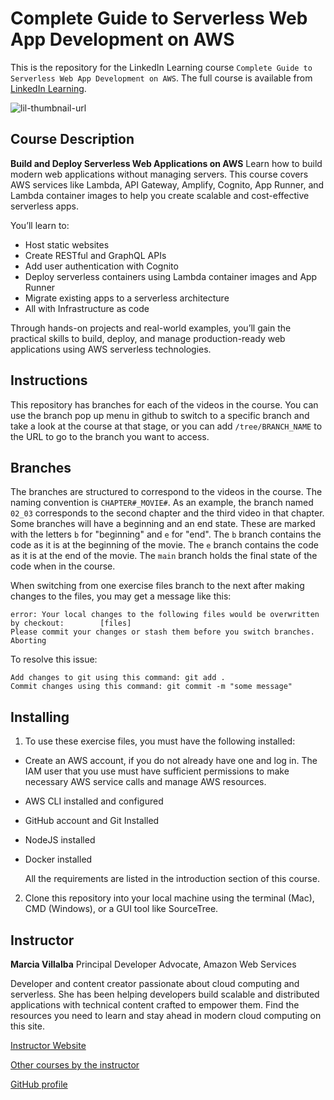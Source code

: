 # Complete Guide to Serverless Web App Development on AWS
This is the repository for the LinkedIn Learning course `Complete Guide to Serverless Web App Development on AWS`. The full course is available from [LinkedIn Learning][lil-course-url].

![lil-thumbnail-url]

## Course Description
**Build and Deploy Serverless Web Applications on AWS**
Learn how to build modern web applications without managing servers. This course covers AWS services like Lambda, API Gateway, Amplify, Cognito, App Runner, and Lambda container images to help you create scalable and cost-effective serverless apps.

You’ll learn to:
- Host static websites
- Create RESTful and GraphQL APIs
- Add user authentication with Cognito
- Deploy serverless containers using Lambda container images and App Runner
- Migrate existing apps to a serverless architecture
- All with Infrastructure as code

Through hands-on projects and real-world examples, you’ll gain the practical skills to build, deploy, and manage production-ready web applications using AWS serverless technologies.

## Instructions
This repository has branches for each of the videos in the course. You can use the branch pop up menu in github to switch to a specific branch and take a look at the course at that stage, or you can add `/tree/BRANCH_NAME` to the URL to go to the branch you want to access.

## Branches
The branches are structured to correspond to the videos in the course. The naming convention is `CHAPTER#_MOVIE#`. As an example, the branch named `02_03` corresponds to the second chapter and the third video in that chapter. 
Some branches will have a beginning and an end state. These are marked with the letters `b` for "beginning" and `e` for "end". The `b` branch contains the code as it is at the beginning of the movie. The `e` branch contains the code as it is at the end of the movie. The `main` branch holds the final state of the code when in the course.

When switching from one exercise files branch to the next after making changes to the files, you may get a message like this:

    error: Your local changes to the following files would be overwritten by checkout:        [files]
    Please commit your changes or stash them before you switch branches.
    Aborting

To resolve this issue:
	
    Add changes to git using this command: git add .
	Commit changes using this command: git commit -m "some message"

## Installing
1. To use these exercise files, you must have the following installed:
- Create an AWS account, if you do not already have one and log in. The IAM user that you use must have sufficient permissions to make necessary AWS service calls and manage AWS resources.
- AWS CLI installed and configured
- GitHub account and Git Installed
- NodeJS installed
- Docker installed

    All the requirements are listed in the introduction section of this course.


2. Clone this repository into your local machine using the terminal (Mac), CMD (Windows), or a GUI tool like SourceTree.

## Instructor

**Marcia Villalba** Principal Developer Advocate, Amazon Web Services

Developer and content creator passionate about cloud computing and serverless. She has been helping developers build scalable and distributed applications with technical content crafted to empower them. Find the resources you need to learn and stay ahead in modern cloud computing on this site.


[Instructor Website](marcia.dev)

[Other courses by the instructor](https://www.linkedin.com/learning/instructors/marcia-villalba)

[GitHub profile](https://github.com/mavi888)
                            

[0]: # (Replace these placeholder URLs with actual course URLs)

[lil-course-url]: https://www.linkedin.com/learning/complete-guide-to-serverless-web-app-development-on-aws
[lil-thumbnail-url]: https://media.licdn.com/dms/image/v2/D4E0DAQHESsRHdYN8QQ/learning-public-crop_675_1200/B4EZeD8pD2H0Ac-/0/1750265401892?e=2147483647&v=beta&t=hWVBg93Jy2gslq0S1CjNcS93Ll1O95uWPHOJjswV0vU
